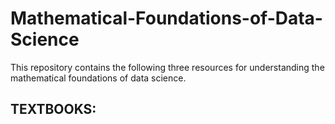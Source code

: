 # Mathematical-Foundations-of-Data-Science
This repository contains the following three resources for understanding the mathematical foundations of data science.
##  TEXTBOOKS:
